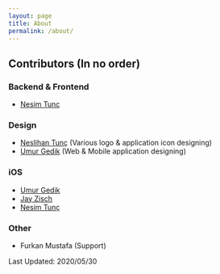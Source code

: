 ```yaml
---
layout: page
title: About
permalink: /about/
---
```


## Contributors (In no order)

### Backend & Frontend
 - [Nesim Tunç](https://github.com/nesimtunc)

### Design
 - [Neslihan Tunç](https://github.com/designess) (Various logo & application icon designing)
 - [Umur Gedik](https://github.com/umurgdk) (Web & Mobile application designing)

### iOS
 - [Umur Gedik](https://github.com/umurgdk)
 - [Jay Zisch](https://github.com/jz709u)
 - [Nesim Tunç](https://github.com/nesimtunc)

### Other
 - Furkan Mustafa (Support)


Last Updated: 2020/05/30

